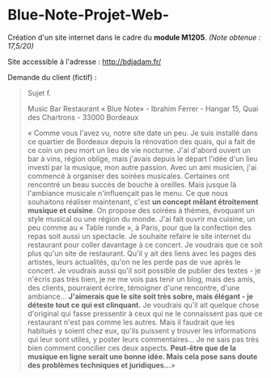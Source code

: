 # Blue-Note-Projet-Web-
Création d'un site internet dans le cadre du **module M1205**. *(Note obtenue : 17,5/20)*

Site accessible à l'adresse : http://bdjadam.fr/

Demande du client (fictif) : 

>Sujet f.
>
> Music Bar Restaurant « Blue Note» - Ibrahim Ferrer - Hangar 15, Quai des Chartrons - 33000 Bordeaux
>
> « Comme vous l'avez vu, notre site date un peu. Je suis installé dans ce quartier de Bordeaux depuis la rénovation des quais, qui a fait de ce coin un peu mort un lieu de vie nocturne. J'ai d'abord ouvert un bar à vins, région oblige, mais j'avais depuis le départ l'idée d'un lieu investi par la musique, mon autre passion. Avec un ami musicien, j'ai commencé à organiser des soirées musicales. Certaines ont rencontré un beau succès de bouche à oreilles. Mais jusque là l'ambiance musicale n'influençait pas le menu. Ce que nous souhaitons réaliser maintenant, c'est **un concept mêlant étroitement musique et cuisine**. On propose des soirées à thèmes, évoquant un style musical ou une région du monde. J'ai fait ouvrir ma cuisine, un peu comme au « Table ronde », à Paris, pour que la confection des repas soit aussi un spectacle. Je souhaite refaire le site internet du restaurant pour coller davantage à ce concert. Je voudrais que ce soit plus qu'un site de restaurant. Qu'il y ait des liens avec les pages des artistes, leurs actualités, qu'on ne les perde pas de vue après le concert. Je voudrais aussi qu'il soit possible de publier des textes - je n'écris pas très bien, je ne me vois pas tenir un blog, mais des amis, des clients, pourraient écrire, témoigner d'une rencontre, d'une ambiance... **J'aimerais que le site soit très sobre, mais élégant - je déteste tout ce qui est clinquant.** Je voudrais qu'il ait quelque chose d'original qui fasse pressentir à ceux qui ne le connaissent pas que ce restaurant n'est pas comme les autres. Mais il faudrait que les habitués y soient chez eux, qu'ils puissent y trouver les informations qui leur sont utiles, y poster leurs commentaires... Je ne sais pas très bien comment concilier ces deux aspects. **Peut-être que de la musique en ligne serait une bonne idée. Mais cela pose sans doute des problèmes techniques et juridiques...**»
